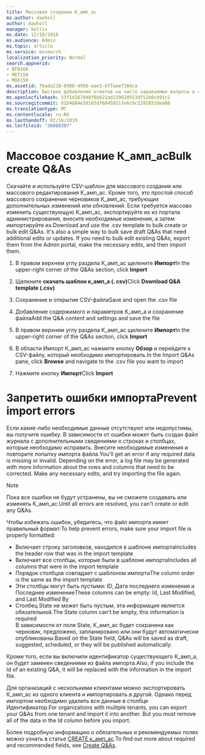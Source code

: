 ```yaml
---
title: Массовое создание К_амп_ас
ms.author: dawholl
author: dawholl
manager: kellis
ms.date: 12/18/2018
ms.audience: Admin
ms.topic: article
ms.service: mssearch
localization_priority: Normal
search.appverid:
- BFB160
- MET150
- MOE150
ms.assetid: 7bada218-8908-4956-aae3-6ffaeef384ca
description: Быстрое добавление ответов на часто задаваемые вопросы о средствах импорта на портале администрирования поиска Microsoft
ms.openlocfilehash: 53f1d167948f6b621ad139620553df51b0cb91c2
ms.sourcegitcommit: 61b4b84e581d3df6045851fe6c9c1291853dea06
ms.translationtype: MT
ms.contentlocale: ru-RU
ms.lasthandoff: 02/16/2019
ms.locfileid: "30068397"
---
```

# <a name="bulk-create-qas"></a><span data-ttu-id="1cbed-103">Массовое создание К_амп_ас</span><span class="sxs-lookup"><span data-stu-id="1cbed-103">Bulk create Q&As</span></span>

<span data-ttu-id="1cbed-p101">Скачайте и используйте CSV-шаблон для массового создания или массового редактирования К_амп_ас. Кроме того, это простой способ массового сохранения черновиков К_амп_ас, требующих дополнительных изменений или обновлений. Если требуется массово изменить существующую К_амп_ас, экспортируйте их из портала администрирования, внесите необходимые изменения, а затем импортируйте их.</span><span class="sxs-lookup"><span data-stu-id="1cbed-p101">Download and use the .csv template to bulk create or bulk edit Q&As. It's also a simple way to bulk save draft Q&As that need additional edits or updates. If you need to bulk edit existing Q&As, export them from the Admin portal, make the necessary edits, and then import them.</span></span>
  
1. <span data-ttu-id="1cbed-107">В правом верхнем углу раздела К_амп_ас щелкните **Импорт**</span><span class="sxs-lookup"><span data-stu-id="1cbed-107">In the upper-right corner of the Q&As section, click **Import**</span></span>
    
2. <span data-ttu-id="1cbed-108">Щелкните **скачать шаблон к_амп_а (. csv)**</span><span class="sxs-lookup"><span data-stu-id="1cbed-108">Click **Download Q&A template (.csv)**</span></span>
    
3. <span data-ttu-id="1cbed-109">Сохранение и открытие CSV-файла</span><span class="sxs-lookup"><span data-stu-id="1cbed-109">Save and open the .csv file</span></span>
    
4. <span data-ttu-id="1cbed-110">Добавление содержимого и параметров К_амп_а и сохранение файла</span><span class="sxs-lookup"><span data-stu-id="1cbed-110">Add the Q&A content and settings and save the file</span></span>
    
5. <span data-ttu-id="1cbed-111">В правом верхнем углу раздела К_амп_ас щелкните **Импорт**</span><span class="sxs-lookup"><span data-stu-id="1cbed-111">In the upper-right corner of the Q&As section, click **Import**</span></span>
    
6. <span data-ttu-id="1cbed-112">В области Импорт К_амп_ас нажмите кнопку **Обзор** и перейдите к CSV-файлу, который необходимо импортировать.</span><span class="sxs-lookup"><span data-stu-id="1cbed-112">In the Import Q&As pane, click **Browse** and navigate to the .csv file you want to import</span></span> 
    
7. <span data-ttu-id="1cbed-113">Нажмите кнопку **Импорт**</span><span class="sxs-lookup"><span data-stu-id="1cbed-113">Click **Import**</span></span>

# <a name="prevent-import-errors"></a><span data-ttu-id="1cbed-114">Запретить ошибки импорта</span><span class="sxs-lookup"><span data-stu-id="1cbed-114">Prevent import errors</span></span>      
<span data-ttu-id="1cbed-p102">Если какие-либо необходимые данные отсутствуют или недопустимы, вы получите ошибку. В зависимости от ошибки может быть создан файл журнала с дополнительными сведениями о строках и столбцах, которые необходимо исправить. Внесите необходимые изменения и повторите попытку импорта файла.</span><span class="sxs-lookup"><span data-stu-id="1cbed-p102">You'll get an error if any required data is missing or invalid. Depending on the error, a log file may be generated with more information about the rows and columns that need to be corrected. Make any necessary edits, and try importing the file again.</span></span>

> [!NOTE]
> <span data-ttu-id="1cbed-118">Пока все ошибки не будут устранены, вы не сможете создавать или изменять К_амп_ас.</span><span class="sxs-lookup"><span data-stu-id="1cbed-118">Until all errors are resolved, you can't create or edit any Q&As.</span></span> 

<span data-ttu-id="1cbed-119">Чтобы избежать ошибок, убедитесь, что файл импорта имеет правильный формат:</span><span class="sxs-lookup"><span data-stu-id="1cbed-119">To help prevent errors, make sure your import file is properly formatted:</span></span>
- <span data-ttu-id="1cbed-120">Включает строку заголовков, находился в шаблоне импорта</span><span class="sxs-lookup"><span data-stu-id="1cbed-120">Includes the header row that was in the import template</span></span>
- <span data-ttu-id="1cbed-121">Включает все столбцы, которые были в шаблоне импорта</span><span class="sxs-lookup"><span data-stu-id="1cbed-121">Includes all columns that were in the import template</span></span>
- <span data-ttu-id="1cbed-122">Порядок столбцов совпадает с шаблоном импорта</span><span class="sxs-lookup"><span data-stu-id="1cbed-122">The column order is the same as the import template</span></span>
- <span data-ttu-id="1cbed-123">Эти столбцы могут быть пустыми: ID, Дата последнего изменения и Последнее изменение</span><span class="sxs-lookup"><span data-stu-id="1cbed-123">These columns can be empty: Id, Last Modified, and Last Modified By</span></span>
- <span data-ttu-id="1cbed-124">Столбец State не может быть пустым, эта информация является обязательной.</span><span class="sxs-lookup"><span data-stu-id="1cbed-124">The State column can't be empty, this information is required</span></span>  
<span data-ttu-id="1cbed-125">В зависимости от поля State, К_амп_ас будет сохранена как черновик, предложено, запланировано или они будут автоматически опубликованы.</span><span class="sxs-lookup"><span data-stu-id="1cbed-125">Based on the State field, Q&As will be saved as draft, suggested, scheduled, or they will be published automatically.</span></span>

<span data-ttu-id="1cbed-126">Кроме того, если вы включили идентификатор существующего К_амп_а, он будет заменен сведениями из файла импорта.</span><span class="sxs-lookup"><span data-stu-id="1cbed-126">Also, if you include the Id of an existing Q&A, it will be replaced with the information in the import file.</span></span>

<span data-ttu-id="1cbed-p103">Для организаций с несколькими клиентами можно экспортировать К_амп_ас из одного клиента и импортировать в другой. Однако перед импортом необходимо удалить все данные в столбце Идентификатор.</span><span class="sxs-lookup"><span data-stu-id="1cbed-p103">For organizations with mulitple tenants, you can export your Q&As from one tenant and import it into another. But you must remove all of the data in the Id column before you import.</span></span>

<span data-ttu-id="1cbed-129">Более подробную информацию о обязательных и рекомендуемых полях можно узнать в статье [CREATE к_амп_ас](create-qas.md).</span><span class="sxs-lookup"><span data-stu-id="1cbed-129">To find out more about required and recommended fields, see [Create Q&As](create-qas.md).</span></span>

  

